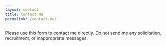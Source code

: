 ```yaml
---
layout: contact
title: Contact Me
permalink: /contact-me/
---
```


Please use this form to contact me directly. Do not send me any solicitation, recruitment, or inappropriate messages.

